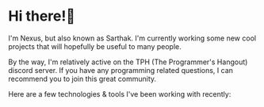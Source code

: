# Hi there!👋
I'm Nexus, but also known as Sarthak.
I'm currently working some new cool projects that will hopefully be useful to many people.

By the way, I'm relatively active on the TPH (The Programmer's Hangout) discord server. If you have any programming related questions, I can recommend you to join this great community.

Here are a few technologies & tools I've been working with recently:

